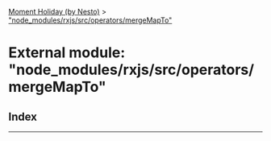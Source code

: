 [Moment Holiday (by Nesto)](../README.md) > ["node_modules/rxjs/src/operators/mergeMapTo"](../modules/_node_modules_rxjs_src_operators_mergemapto_.md)

# External module: "node_modules/rxjs/src/operators/mergeMapTo"

## Index

---

